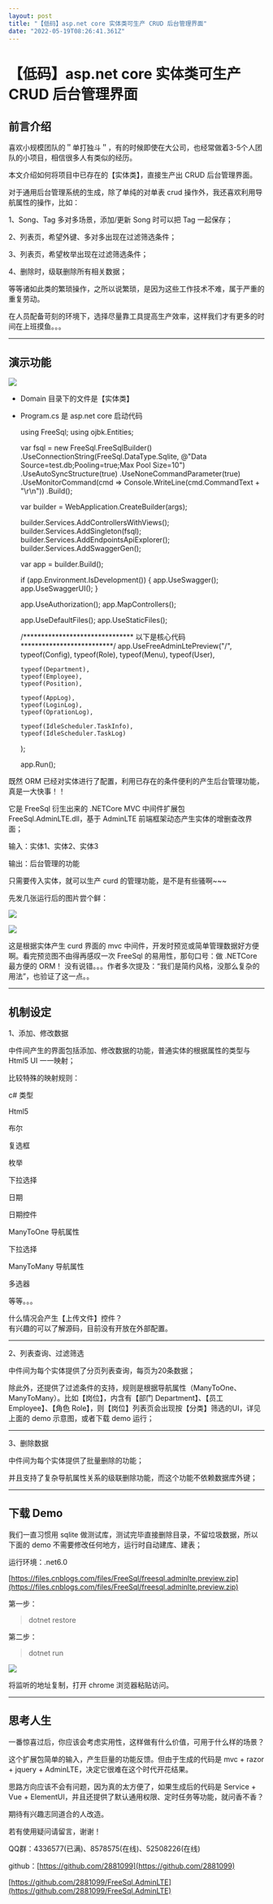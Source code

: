 ```yaml
---
layout: post
title: "【低码】asp.net core 实体类可生产 CRUD 后台管理界面"
date: "2022-05-19T08:26:41.361Z"
---
```

【低码】asp.net core 实体类可生产 CRUD 后台管理界面
===================================

前言介绍
----

喜欢小规模团队的＂单打独斗＂，有的时候即使在大公司，也经常做着3-5个人团队的小项目，相信很多人有类似的经历。

本文介绍如何将项目中已存在的【实体类】，直接生产出 CRUD 后台管理界面。

对于通用后台管理系统的生成，除了单纯的对单表 crud 操作外，我还喜欢利用导航属性的操作，比如：

1、Song、Tag 多对多场景，添加/更新 Song 时可以把 Tag 一起保存；

2、列表页，希望外键、多对多出现在过滤筛选条件；

3、列表页，希望枚举出现在过滤筛选条件；

4、删除时，级联删除所有相关数据；

等等诸如此类的繁琐操作，之所以说繁琐，是因为这些工作技术不难，属于严重的重复劳动。

在人员配备苛刻的环境下，选择尽量靠工具提高生产效率，这样我们才有更多的时间在上班摸鱼。。。

* * *

演示功能
----

![](https://img2022.cnblogs.com/blog/1694977/202205/1694977-20220519101356140-1088222984.png)

*   Domain 目录下的文件是【实体类】
*   Program.cs 是 asp.net core 启动代码

    using FreeSql;
    using ojbk.Entities;
    
    var fsql = new FreeSql.FreeSqlBuilder()
        .UseConnectionString(FreeSql.DataType.Sqlite, @"Data Source=test.db;Pooling=true;Max Pool Size=10")
        .UseAutoSyncStructure(true)
        .UseNoneCommandParameter(true)
        .UseMonitorCommand(cmd => Console.WriteLine(cmd.CommandText + "\r\n"))
        .Build();
    
    var builder = WebApplication.CreateBuilder(args);
    
    builder.Services.AddControllersWithViews();
    builder.Services.AddSingleton(fsql);
    builder.Services.AddEndpointsApiExplorer();
    builder.Services.AddSwaggerGen();
    
    var app = builder.Build();
    
    if (app.Environment.IsDevelopment())
    {
        app.UseSwagger();
        app.UseSwaggerUI();
    }
    
    app.UseAuthorization();
    app.MapControllers();
    
    app.UseDefaultFiles();
    app.UseStaticFiles();
    
    /******************************* 以下是核心代码 **************************/
    app.UseFreeAdminLtePreview("/",
        typeof(Config),
        typeof(Role),
        typeof(Menu),
        typeof(User),
    
        typeof(Department),
        typeof(Employee),
        typeof(Position),
    
        typeof(AppLog),
        typeof(LoginLog),
        typeof(OprationLog),
    
        typeof(IdleScheduler.TaskInfo),
        typeof(IdleScheduler.TaskLog)
    );
    
    app.Run();
    

既然 ORM 已经对实体进行了配置，利用已存在的条件便利的产生后台管理功能，真是一大快事！！

它是 FreeSql 衍生出来的 .NETCore MVC 中间件扩展包 FreeSql.AdminLTE.dll，基于 AdminLTE 前端框架动态产生实体的增删查改界面；

输入：实体1、实体2、实体3

输出：后台管理的功能

只需要传入实体，就可以生产 curd 的管理功能，是不是有些骚啊~~~

先发几张运行后的图片尝个鲜：

![](https://img2022.cnblogs.com/blog/1694977/202205/1694977-20220519102510113-1108121390.png)

![](https://img2022.cnblogs.com/blog/1694977/202205/1694977-20220519102610939-334910114.png)

这是根据实体产生 curd 界面的 mvc 中间件，开发时预览或简单管理数据好方便啊。看完预览图不由得再感叹一次 FreeSql 的易用性，那句口号：做 .NETCore 最方便的 ORM！ 没有说错。。。作者多次提及：“我们是简约风格，没那么复杂的用法”，也验证了这一点。。

* * *

机制设定
----

1、添加、修改数据

中件间产生的界面包括添加、修改数据的功能，普通实体的根据属性的类型与 Html5 UI 一一映射；

比较特殊的映射规则：

c# 类型

Html5

布尔

复选框

枚举

下拉选择

日期

日期控件

ManyToOne 导航属性

下拉选择

ManyToMany 导航属性

多选器

等等。。。

什么情况会产生【上传文件】控件？  
有兴趣的可以了解源码，目前没有开放在外部配置。

* * *

2、列表查询、过滤筛选

中件间为每个实体提供了分页列表查询，每页为20条数据；

除此外，还提供了过滤条件的支持，规则是根据导航属性（ManyToOne、ManyToMany）。比如【岗位】，内含有【部门 Department】、【员工 Employee】、【角色 Role】，则【岗位】列表页会出现按【分类】筛选的UI，详见上面的 demo 示意图，或者下载 demo 运行；

* * *

3、删除数据

中件间为每个实体提供了批量删除的功能；

并且支持了复杂导航属性关系的级联删除功能，而这个功能不依赖数据库外键；

* * *

下载 Demo
-------

我们一直习惯用 sqlite 做测试库，测试完毕直接删除目录，不留垃圾数据，所以下面的 demo 不需要修改任何地方，运行时自动建库、建表；

运行环境：.net6.0

[https://files.cnblogs.com/files/FreeSql/freesql.adminlte.preview.zip](https://files.cnblogs.com/files/FreeSql/freesql.adminlte.preview.zip)

第一步：

> dotnet restore

第二步：

> dotnet run

![](https://img2022.cnblogs.com/blog/1694977/202205/1694977-20220519103835478-395887963.png)

将监听的地址复制，打开 chrome 浏览器粘贴访问。

* * *

思考人生
----

一番惊喜过后，你应该会考虑实用性，这样做有什么价值，可用于什么样的场景？

这个扩展包简单的输入，产生巨量的功能反馈。但由于生成的代码是 mvc + razor + jquery + AdminLTE，决定它很难在这个时代开花结果。

思路方向应该不会有问题，因为真的太方便了，如果生成后的代码是 Service + Vue + ElementUI，并且还提供了默认通用权限、定时任务等功能，就问香不香？

期待有兴趣志同道合的人改造。

若有使用疑问请留言，谢谢！

QQ群：4336577(已满)、8578575(在线)、52508226(在线)

github：[https://github.com/2881099](https://github.com/2881099)

[https://github.com/2881099/FreeSql.AdminLTE](https://github.com/2881099/FreeSql.AdminLTE)